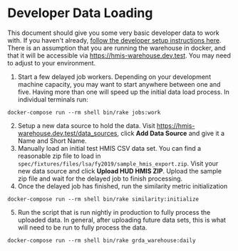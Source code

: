 # Developer Data Loading
This document should give you some very basic developer data to work with.  If you haven't already, [follow the developer setup instructions here](developer_setup.md).  There is an assumption that you are running the warehouse in docker, and that it will be accessible via https://hmis-warehouse.dev.test.  You may need to adjust to your environment.

1. Start a few delayed job workers.  Depending on your development machine capacity, you may want to start anywhere between one and five.  Having more than one will speed up the initial data load process.  In individual terminals run:
  ```
  docker-compose run --rm shell bin/rake jobs:work
  ```
2. Setup a new data source to hold the data. Visit https://hmis-warehouse.dev.test/data_sources, click **Add Data Source** and give it a Name and Short Name.
3. Manually load an initial test HMIS CSV data set.  You can find a reasonable zip file to load in `spec/fixtures/files/lsa/fy2019/sample_hmis_export.zip`.  Visit your new data source and click **Upload HUD HMIS ZIP**. Upload the sample zip file and wait for the delayed job to finish processing.
4. Once the delayed job has finished, run the similarity metric initialization
  ```
  docker-compose run --rm shell bin/rake similarity:initialize
  ```
5. Run the script that is run nightly in production to fully process the uploaded data.  In general, after uploading future data sets, this is what will need to be run to fully process the data.
  ```
  docker-compose run --rm shell bin/rake grda_warehouse:daily
  ```
